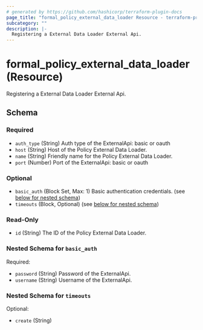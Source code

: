 ```yaml
---
# generated by https://github.com/hashicorp/terraform-plugin-docs
page_title: "formal_policy_external_data_loader Resource - terraform-provider-formal"
subcategory: ""
description: |-
  Registering a External Data Loader External Api.
---
```


# formal_policy_external_data_loader (Resource)

Registering a External Data Loader External Api.



<!-- schema generated by tfplugindocs -->
## Schema

### Required

- `auth_type` (String) Auth type of the ExternalApi: basic or oauth
- `host` (String) Host of the Policy External Data Loader.
- `name` (String) Friendly name for the Policy External Data Loader.
- `port` (Number) Port of the ExternalApi: basic or oauth

### Optional

- `basic_auth` (Block Set, Max: 1) Basic authentication credentials. (see [below for nested schema](#nestedblock--basic_auth))
- `timeouts` (Block, Optional) (see [below for nested schema](#nestedblock--timeouts))

### Read-Only

- `id` (String) The ID of the Policy External Data Loader.

<a id="nestedblock--basic_auth"></a>
### Nested Schema for `basic_auth`

Required:

- `password` (String) Password of the ExternalApi.
- `username` (String) Username of the ExternalApi.


<a id="nestedblock--timeouts"></a>
### Nested Schema for `timeouts`

Optional:

- `create` (String)
